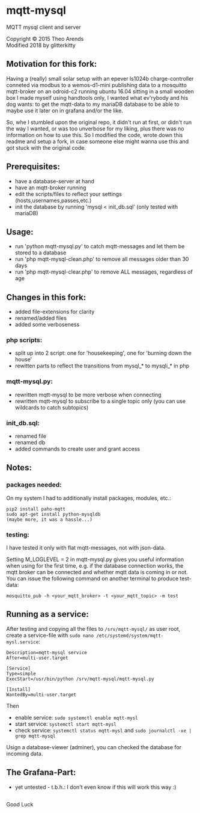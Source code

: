 # mqtt-mysql
MQTT mysql client and server

Copyright © 2015 Theo Arends<br>
Modified 2018 by glitterkitty


## Motivation for this fork:
Having a (really) small solar setup with an epever ls1024b charge-controller conneted via modbus to a wemos-d1-mini publishing data to a mosquitto mqtt-broker on an odroid-c2 running ubuntu 16.04 sitting in a small wooden box I made myself using handtools only, I wanted what ev'rybody and his dog wants: to get the mqtt-data to my mariaDB database to be able to maybe use it later on in grafana and/or the like.

So, whe I stumbled upon the original repo, it didn't run at first, or didn't run the way I wanted, or was too unverbose for my liking, plus there was no information on how to use this. So I modified the code, wrote down this readme and setup a fork, in case someone else might wanna use this and got stuck with the original code.


## Prerequisites:
- have a database-server at hand
- have an mqtt-broker running
- edit the scripts/files to reflect your settings (hosts,usernames,passes,etc.)
- init the database by running 'mysql < init_db.sql' (only tested with mariaDB) 


## Usage:
- run 'python mqtt-mysql.py' to catch mqtt-messages and let them be stored to a database
- run 'php mqtt-mysql-clean.php' to remove all messages older than 30 days
- run 'php mqtt-mysql-clear.php' to remove ALL messages, regardless of age


## Changes in this fork:
- added file-extensions for clarity  
- renamed/added files
- added some verboseness

### php scripts:
  - split up into 2 script: one for 'housekeeping', one for 'burning down the house'
  - rewitten parts to reflect the transitions from mysql_* to mysqli_* in php

### mqtt-mysql.py:
- rewritten mqtt-mysql to be more verbose when connecting
- rewritten mqtt-mysql to subscribe to a single topic only (you can use wildcards to catch subtopics)

### init_db.sql:
- renamed file
- renamed db
- added commands to create user and grant access



## Notes:

### packages needed:
On my system I had to additionally install packages, modules, etc.:

    pip2 install paho-mqtt
    sudo apt-get install python-mysqldb
    (maybe more, it was a hassle...)
    
### testing:
I have tested it only with flat mqtt-messages, not with json-data.<br>

Setting M_LOGLEVEL = 2 in mqtt-mysql.py gives you useful information when using for the first time, e.g. if the database connection works, the mqtt broker can be connected and whether mqtt data is coming in or not. You can issue the following command on another terminal to produce test-data:

    mosquitto_pub -h <your_mqtt_broker> -t <your_mqtt_topic> -m test
    
    
## Running as a service:

After testing and copying all the files to `/srv/mqtt-mysql/` as user root, create a service-file with `sudo nano /etc/systemd/system/mqtt-mysl.service`:

```[Unit]
Description=mqtt-mysql service
After=multi-user.target

[Service]
Type=simple
ExecStart=/usr/bin/python /srv/mqtt-mysql/mqtt-mysql.py

[Install]
WantedBy=multi-user.target
```
Then
- enable service: `sudo systemctl enable mqtt-mysl`
- start service: `systemctl start mqtt-mysl`
- check service: `systemctl status mqtt-mysl` and `sudo journalctl -xe | grep mqtt-mysql`

Usign a database-viewer (adminer), you can checked the database for incoming data.


    
## The Grafana-Part:
  - yet untested - t.b.h.: I don't even know if this will work this way :)
   
 
## 
Good Luck
    


    




